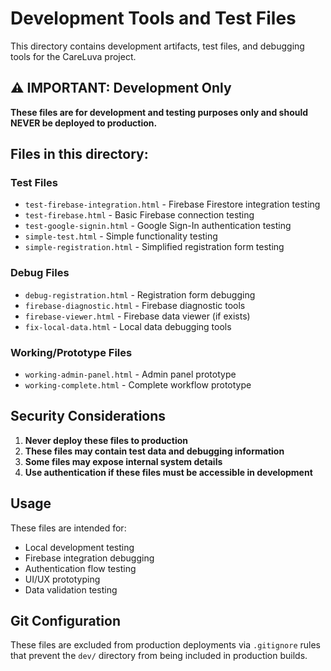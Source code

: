 # Development Tools and Test Files

This directory contains development artifacts, test files, and debugging tools for the CareLuva project.

## ⚠️ IMPORTANT: Development Only

**These files are for development and testing purposes only and should NEVER be deployed to production.**

## Files in this directory:

### Test Files
- `test-firebase-integration.html` - Firebase Firestore integration testing
- `test-firebase.html` - Basic Firebase connection testing  
- `test-google-signin.html` - Google Sign-In authentication testing
- `simple-test.html` - Simple functionality testing
- `simple-registration.html` - Simplified registration form testing

### Debug Files
- `debug-registration.html` - Registration form debugging
- `firebase-diagnostic.html` - Firebase diagnostic tools
- `firebase-viewer.html` - Firebase data viewer (if exists)
- `fix-local-data.html` - Local data debugging tools

### Working/Prototype Files
- `working-admin-panel.html` - Admin panel prototype
- `working-complete.html` - Complete workflow prototype

## Security Considerations

1. **Never deploy these files to production**
2. **These files may contain test data and debugging information**
3. **Some files may expose internal system details**
4. **Use authentication if these files must be accessible in development**

## Usage

These files are intended for:
- Local development testing
- Firebase integration debugging
- Authentication flow testing
- UI/UX prototyping
- Data validation testing

## Git Configuration

These files are excluded from production deployments via `.gitignore` rules that prevent the `dev/` directory from being included in production builds.
